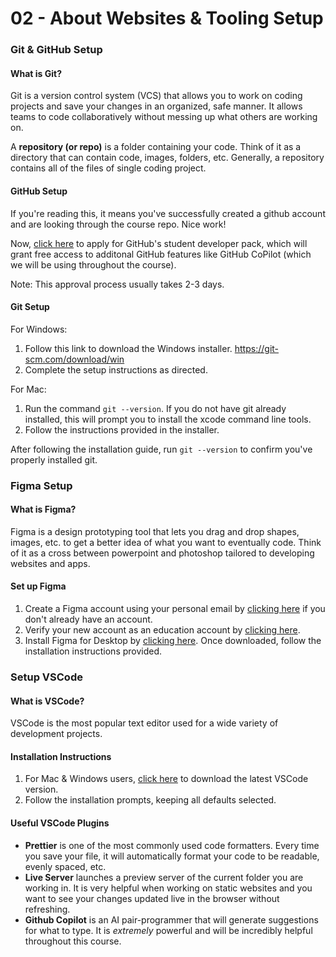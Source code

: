 # 02 - About Websites & Tooling Setup

### Git & GitHub Setup

#### What is Git?

Git is a version control system (VCS) that allows you to work on coding projects and save your changes in an organized, safe manner. It allows teams to code collaboratively without messing up what others are working on.

A **repository (or repo)** is a folder containing your code. Think of it as a directory that can contain code, images, folders, etc.
Generally, a repository contains all of the files of single coding project.

#### GitHub Setup

If you're reading this, it means you've successfully created a github account and are looking through the course repo. Nice work!

Now, [click here](https://education.github.com/discount_requests/application) to apply for GitHub's student developer pack, which will grant free access to additonal GitHub features like GitHub CoPilot (which we will be using throughout the course).

Note: This approval process usually takes 2-3 days.

#### Git Setup

For Windows:

1. Follow this link to download the Windows installer. https://git-scm.com/download/win
2. Complete the setup instructions as directed.

For Mac:

1. Run the command `git --version`. If you do not have git already installed, this will prompt you to install the xcode command line tools.
2. Follow the instructions provided in the installer.

After following the installation guide, run `git --version` to confirm you've properly installed git.

### Figma Setup

#### What is Figma?

Figma is a design prototyping tool that lets you drag and drop shapes, images, etc. to get a better idea of what you want to eventually code.
Think of it as a cross between powerpoint and photoshop tailored to developing websites and apps.

#### Set up Figma

1. Create a Figma account using your personal email by [clicking here](https://www.figma.com/signup) if you don't already have an account.
2. Verify your new account as an education account by [clicking here](https://www.figma.com/education/).
3. Install Figma for Desktop by [clicking here](https://www.figma.com/downloads/). Once downloaded, follow the installation instructions provided.

### Setup VSCode

#### What is VSCode?

VSCode is the most popular text editor used for a wide variety of development projects.

#### Installation Instructions

1. For Mac & Windows users, [click here](https://code.visualstudio.com/download) to download the latest VSCode version.
2. Follow the installation prompts, keeping all defaults selected.

#### Useful VSCode Plugins

- **Prettier** is one of the most commonly used code formatters. Every time you save your file, it will automatically format your code to be readable, evenly spaced, etc.
- **Live Server** launches a preview server of the current folder you are working in. It is very helpful when working on static websites and you want to see your changes updated live in the browser without refreshing.
- **Github Copilot** is an AI pair-programmer that will generate suggestions for what to type. It is _extremely_ powerful and will be incredibly helpful throughout this course.
